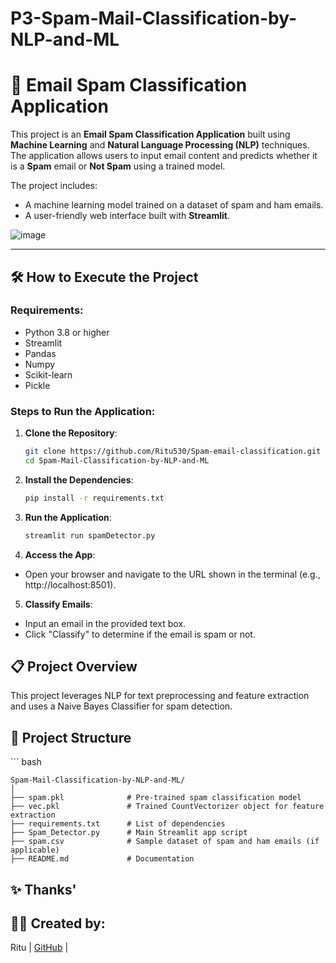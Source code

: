 # P3-Spam-Mail-Classification-by-NLP-and-ML

<h1>📧 Email Spam Classification Application</h1>

This project is an **Email Spam Classification Application** built using **Machine Learning** and **Natural Language Processing (NLP)** techniques. The application allows users to input email content and predicts whether it is a **Spam** email or **Not Spam** using a trained model.

The project includes:
- A machine learning model trained on a dataset of spam and ham emails.
- A user-friendly web interface built with **Streamlit**.

![image](https://github.com/user-attachments/assets/0fb63352-aaf6-4f69-8206-955f067c519a)


---

<h2>🛠️ How to Execute the Project</h2>

### Requirements:
- Python 3.8 or higher
- Streamlit
- Pandas
- Numpy
- Scikit-learn
- Pickle

### Steps to Run the Application:

1. **Clone the Repository**:
   ```bash
   git clone https://github.com/Ritu530/Spam-email-classification.git
   cd Spam-Mail-Classification-by-NLP-and-ML
   
2. **Install the Dependencies**:
   ```bash
   pip install -r requirements.txt

3. **Run the Application**:
    ```bash
    streamlit run spamDetector.py

4. **Access the App**:
  - Open your browser and navigate to the URL shown in the terminal (e.g., http://localhost:8501).
   
5. **Classify Emails**:
  - Input an email in the provided text box.
  - Click "Classify" to determine if the email is spam or not.


<h2>📋 Project Overview</h2>

  This project leverages NLP for text preprocessing and feature extraction and uses a Naive Bayes Classifier for spam detection.

<h2>📁 Project Structure</h2>
    ``` bash
    
    Spam-Mail-Classification-by-NLP-and-ML/
    │
    ├── spam.pkl              # Pre-trained spam classification model
    ├── vec.pkl               # Trained CountVectorizer object for feature extraction
    ├── requirements.txt      # List of dependencies
    ├── Spam_Detector.py      # Main Streamlit app script
    ├── spam.csv              # Sample dataset of spam and ham emails (if applicable)
    ├── README.md             # Documentation

<h2>✨ Thanks' </h2>

<h2>👨‍💻 Created by:</h2>
Ritu | <a href="https://github.com/Ritu530">GitHub</a> | 
